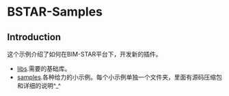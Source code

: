 # BSTAR-Samples

## Introduction

这个示例介绍了如何在BIM-STAR平台下，开发新的插件。

* [libs](https://github.com/bstar5/BSTAR-Samples/tree/master/libs).需要的基础库。
* [samples](https://github.com/bstar5/BSTAR-Samples/tree/master/samples).各种给力的小示例。每个小示例单独一个文件夹，里面有源码压缩包和详细的说明^_^